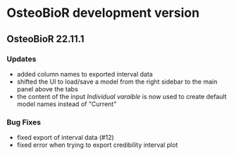# OsteoBioR development version

## OsteoBioR 22.11.1

### Updates
- added column names to exported interval data
- shifted the UI to load/save a model from the right sidebar to the main panel above the tabs
- the content of the input _Individual varaible_ is now used to create default model names instead 
of "Current"
    
### Bug Fixes

- fixed export of interval data (#12)
- fixed error when trying to export credibility interval plot 
